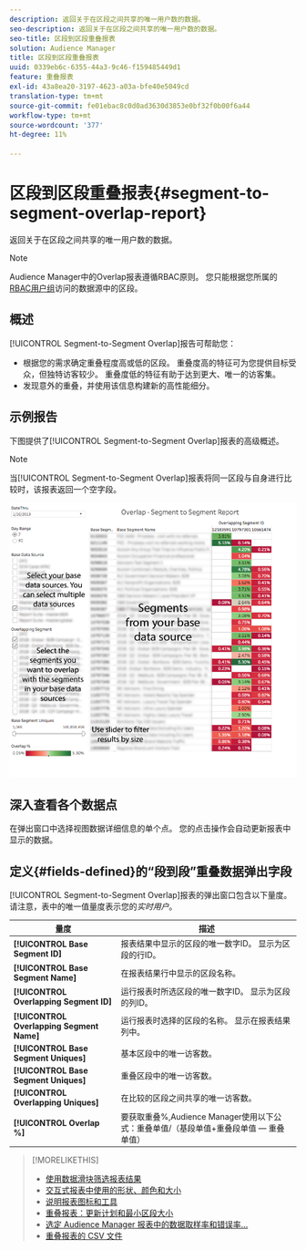 ```yaml
---
description: 返回关于在区段之间共享的唯一用户数的数据。
seo-description: 返回关于在区段之间共享的唯一用户数的数据。
seo-title: 区段到区段重叠报表
solution: Audience Manager
title: 区段到区段重叠报表
uuid: 0339eb6c-6355-44a3-9c46-f159485449d1
feature: 重叠报表
exl-id: 43a8ea20-3197-4623-a03a-bfe40e5049cd
translation-type: tm+mt
source-git-commit: fe01ebac8c0d0ad3630d3853e0bf32f0b00f6a44
workflow-type: tm+mt
source-wordcount: '377'
ht-degree: 11%

---
```


# 区段到区段重叠报表{#segment-to-segment-overlap-report}

返回关于在区段之间共享的唯一用户数的数据。

>[!NOTE]
>
>Audience Manager中的Overlap报表遵循RBAC原则。 您只能根据您所属的[RBAC用户组](/help/using/features/administration/administration-overview.md)访问的数据源中的区段。

<!-- 

c_segment_segment_overlap.xml

 -->

## 概述

[!UICONTROL Segment-to-Segment Overlap]报告可帮助您：

* 根据您的需求确定重叠程度高或低的区段。 重叠度高的特征可为您提供目标受众，但独特访客较少。 重叠度低的特征有助于达到更大、唯一的访客集。
* 发现意外的重叠，并使用该信息构建新的高性能细分。

## 示例报告

下图提供了[!UICONTROL Segment-to-Segment Overlap]报表的高级概述。

>[!NOTE]
>
>当[!UICONTROL Segment-to-Segment Overlap]报表将同一区段与自身进行比较时，该报表返回一个空字段。

![](assets/segment-to-segment-overlap.png)

## 深入查看各个数据点

在弹出窗口中选择视图数据详细信息的单个点。 您的点击操作会自动更新报表中显示的数据。

## 定义{#fields-defined}的“段到段”重叠数据弹出字段

<!-- 

r_s2s_data_pop.xml

 -->

[!UICONTROL Segment-to-Segment Overlap]报表的弹出窗口包含以下量度。 请注意，表中的唯一值量度表示您的&#x200B;*实时用户*。

| 量度 | 描述 |
|---|---|
| **[!UICONTROL Base Segment ID]** | 报表结果中显示的区段的唯一数字ID。 显示为区段的行ID。 |
| **[!UICONTROL Base Segment Name]** | 在报表结果行中显示的区段名称。 |
| **[!UICONTROL Overlapping Segment ID]** | 运行报表时所选区段的唯一数字ID。 显示为区段的列ID。 |
| **[!UICONTROL Overlapping Segment Name]** | 运行报表时选择的区段的名称。 显示在报表结果列中。 |
| **[!UICONTROL Base Segment Uniques]** | 基本区段中的唯一访客数。 |
| **[!UICONTROL Base Segment Uniques]** | 重叠区段中的唯一访客数。 |
| **[!UICONTROL Overlapping Uniques]** | 在比较的区段之间共享的唯一访客数。 |
| **[!UICONTROL Overlap %]** | 要获取重叠%,Audience Manager使用以下公式：重叠单值/（基段单值+重叠段单值 — 重叠单值） |



>[!MORELIKETHIS]
>
>* [使用数据滑块筛选报表结果](../../reporting/dynamic-reports/data-sliders.md)
>* [交互式报表中使用的形状、颜色和大小](../../reporting/dynamic-reports/interactive-report-technology.md#shapes-colors-sizes)
>* [说明报表图标和工具](../../reporting/dynamic-reports/interactive-report-technology.md#icons-tools-explained)
>* [重叠报表：更新计划和最小区段大小](../../reporting/dynamic-reports/overlap-minimum-segment-size.md)
>* [选定 Audience Manager 报表中的数据取样率和错误率...](../../reporting/report-sampling.md)
>* [重叠报表的 CSV 文件](../../reporting/dynamic-reports/overlap-csv-files.md)

